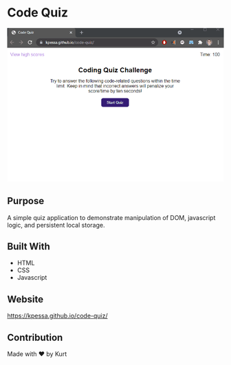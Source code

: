 # Code Quiz
![Intro image of application](https://github.com/kpessa/code-quiz/raw/main/screencast.gif)

## Purpose
A simple quiz application to demonstrate manipulation of DOM, javascript logic, and persistent local storage.

## Built With
* HTML
* CSS
* Javascript

## Website
https://kpessa.github.io/code-quiz/

## Contribution
Made with ❤️ by Kurt
